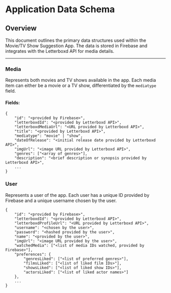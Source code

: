 # Application Data Schema

## Overview
This document outlines the primary data structures used within the Movie/TV Show Suggestion App. The data is stored in Firebase and integrates with the Letterboxd API for media details.

---

### Media
Represents both movies and TV shows available in the app. Each media item can either be a movie or a TV show, differentiated by the `mediatype` field.

#### Fields:

```plaintext
{
    "id": "<provided by Firebase>",
    "letterboxdId": "<provided by Letterboxd API>",
    "letterboxdMediaUrl": "<URL provided by Letterboxd API>",
    "title": "<provided by Letterboxd API>",
    "mediatype": "movie" | "show",
    "dateOfRelease": "<initial release date provided by Letterboxd API>",
    "imgUrl": "<image URL provided by Letterboxd API>",
    "genres": ["<array of genres>"],
    "description": "<brief description or synopsis provided by Letterboxd API>",
    ...
}
```

### User 

Represents a user of the app. Each user has a unique ID provided by Firebase and a unique username chosen by the user.

```plaintext
{
    "id": "<provided by Firebase>",
    "letterboxdId": "<provided by Letterboxd API>",
    "letterboxdProfileUrl": "<URL provided by Letterboxd API>",
    "username": "<chosen by the user>",
    "password": "<hashed provided by the user>",
    "name": "<provided by the user>",
    "imgUrl": "<image URL provided by the user>",
    "watchedMedia": ["<list of media IDs watched, provided by Firebase>"],
    "preferences": {
        "genresLiked": ["<list of preferred genres>"],
        "filmsLiked": ["<list of liked film IDs>"],
        "showsLiked": ["<list of liked show IDs>"],
        "actorsLiked": ["<list of liked actor names>"]
    },
    ...
}


